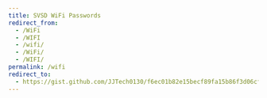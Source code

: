 ```yaml
---
title: SVSD WiFi Passwords
redirect_from:
  - /WiFi
  - /WIFI
  - /wifi/
  - /WiFi/
  - /WIFI/
permalink: /wifi
redirect_to:
  - https://gist.github.com/JJTech0130/f6ec01b82e15becf89fa15b86f3d06cf
---
```

